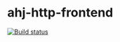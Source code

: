 # ahj-http-frontend

[![Build status](https://ci.appveyor.com/api/projects/status/kj3i5k7g7hrhc5t6?svg=true)](https://ci.appveyor.com/project/Svetlana-Kutyeva1974/ahj-http-frontend)
